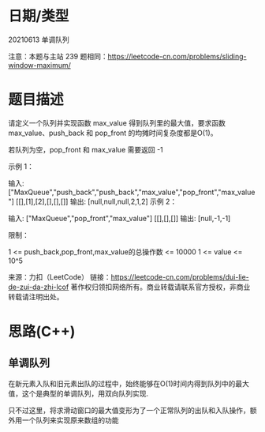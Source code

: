 
<!--
 * @Author: baisichen
 * @Date: 2021-05-10 10:20:04
 * @LastEditTime: 2021-06-13 14:03:59
 * @LastEditors: baisichen
 * @Description: 
-->
# 日期/类型
20210613 单调队列

注意：本题与主站 239 题相同：https://leetcode-cn.com/problems/sliding-window-maximum/

# 题目描述
请定义一个队列并实现函数 max_value 得到队列里的最大值，要求函数max_value、push_back 和 pop_front 的均摊时间复杂度都是O(1)。

若队列为空，pop_front 和 max_value 需要返回 -1

示例 1：

输入: 
["MaxQueue","push_back","push_back","max_value","pop_front","max_value"]
[[],[1],[2],[],[],[]]
输出: [null,null,null,2,1,2]
示例 2：

输入: 
["MaxQueue","pop_front","max_value"]
[[],[],[]]
输出: [null,-1,-1]
 

限制：

1 <= push_back,pop_front,max_value的总操作数 <= 10000
1 <= value <= 10^5


来源：力扣（LeetCode）
链接：https://leetcode-cn.com/problems/dui-lie-de-zui-da-zhi-lcof
著作权归领扣网络所有。商业转载请联系官方授权，非商业转载请注明出处。


# 思路(C++)

## 单调队列
在新元素入队和旧元素出队的过程中，始终能够在O(1)时间内得到队列中的最大值，这个是典型的单调队列，用双向队列实现.

只不过这里，将求滑动窗口的最大值变形为了一个正常队列的出队和入队操作，额外用一个队列来实现原来数组的功能

